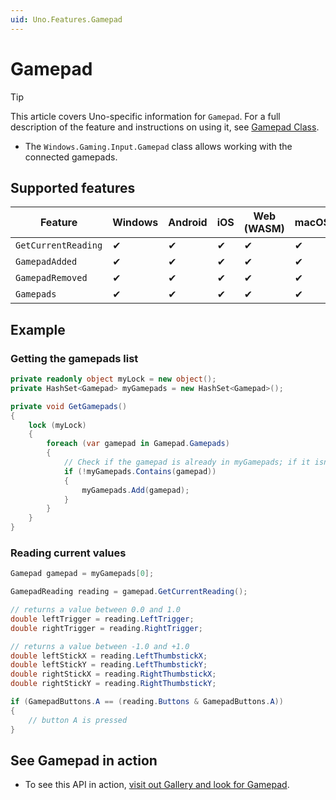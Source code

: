 ```yaml
---
uid: Uno.Features.Gamepad
---
```


# Gamepad

> [!TIP]
> This article covers Uno-specific information for `Gamepad`. For a full description of the feature and instructions on using it, see [Gamepad Class](https://learn.microsoft.com/uwp/api/windows.gaming.input.gamepad).

* The `Windows.Gaming.Input.Gamepad` class allows working with the connected gamepads.

## Supported features

| Feature             | Windows | Android | iOS | Web (WASM) | macOS | Linux (Skia) | Win 7 (Skia) |
| ------------------- | ------- | ------- | --- | ---------- | ----- | ------------ | ------------ |
| `GetCurrentReading` | ✔       | ✔       | ✔   | ✔          | ✔     | ✖            | ✖            |
| `GamepadAdded`      | ✔       | ✔       | ✔   | ✔          | ✔     | ✖            | ✖            |
| `GamepadRemoved`    | ✔       | ✔       | ✔   | ✔          | ✔     | ✖            | ✖            |
| `Gamepads`          | ✔       | ✔       | ✔   | ✔          | ✔     | ✖            | ✖            |

## Example

### Getting the gamepads list

```csharp
private readonly object myLock = new object();
private HashSet<Gamepad> myGamepads = new HashSet<Gamepad>();

private void GetGamepads()
{
    lock (myLock)
    {
        foreach (var gamepad in Gamepad.Gamepads)
        {
            // Check if the gamepad is already in myGamepads; if it isn't, add it.
            if (!myGamepads.Contains(gamepad))
            {
                myGamepads.Add(gamepad);
            }
        }
    }
}
```

### Reading current values

```csharp
Gamepad gamepad = myGamepads[0];

GamepadReading reading = gamepad.GetCurrentReading();

// returns a value between 0.0 and 1.0
double leftTrigger = reading.LeftTrigger;  
double rightTrigger = reading.RightTrigger;

// returns a value between -1.0 and +1.0
double leftStickX = reading.LeftThumbstickX;
double leftStickY = reading.LeftThumbstickY;   
double rightStickX = reading.RightThumbstickX; 
double rightStickY = reading.RightThumbstickY;

if (GamepadButtons.A == (reading.Buttons & GamepadButtons.A))
{
    // button A is pressed
}
```

## See Gamepad in action

* To see this API in action, [visit out Gallery and look for Gamepad](https://gallery.platform.uno/).

